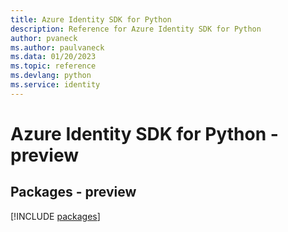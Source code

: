 ```yaml
---
title: Azure Identity SDK for Python
description: Reference for Azure Identity SDK for Python
author: pvaneck
ms.author: paulvaneck
ms.data: 01/20/2023
ms.topic: reference
ms.devlang: python
ms.service: identity
---
```

# Azure Identity SDK for Python - preview
## Packages - preview
[!INCLUDE [packages](identity-index.md)]
